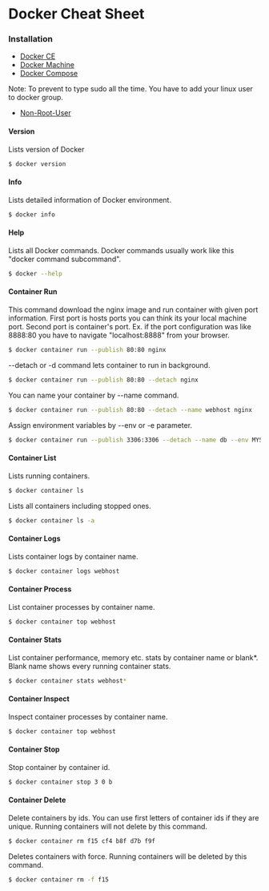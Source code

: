 # Docker Cheat Sheet

### Installation
* [Docker CE]
* [Docker Machine]
* [Docker Compose]

Note: To prevent to type sudo all the time. You have to add your linux user to docker group.
* [Non-Root-User]

#### Version
Lists version of Docker
```sh
$ docker version
```

#### Info
Lists detailed information of Docker environment.
```sh
$ docker info
```

#### Help
Lists all Docker commands. Docker commands usually work like this "docker command subcommand".
```sh
$ docker --help
```

#### Container Run
This command download the nginx image and run container with given port information. First port is hosts ports you can think its your local machine port. Second port is container's port. Ex. if the port configuration was like 8888:80 you have to navigate "localhost:8888" from your browser.
```sh
$ docker container run --publish 80:80 nginx
```

--detach or -d command lets container to run in background.
```sh
$ docker container run --publish 80:80 --detach nginx
```

You can name your container by --name command.
```sh
$ docker container run --publish 80:80 --detach --name webhost nginx
```

Assign environment variables by --env or -e parameter.
```sh
$ docker container run --publish 3306:3306 --detach --name db --env MYSQL_RANDOM_ROOT_PASSWORD=yes mysql
```

#### Container List
Lists running containers.
```sh
$ docker container ls
```

Lists all containers including stopped ones.
```sh
$ docker container ls -a
```

#### Container Logs
Lists container logs by container name.
```sh
$ docker container logs webhost
```

#### Container Process
List container processes by container name.
```sh
$ docker container top webhost
```

#### Container Stats
List container performance, memory etc. stats by container name or blank*. Blank name shows every running container stats.
```sh
$ docker container stats webhost*
```

#### Container Inspect
Inspect container processes by container name.
```sh
$ docker container top webhost  
```

#### Container Stop
Stop container by container id.
```sh
$ docker container stop 3 0 b
```

#### Container Delete
Delete containers by ids. You can use first letters of container ids if they are unique. Running containers will not delete by this command.
```sh
$ docker container rm f15 cf4 b8f d7b f9f
```

Deletes containers with force. Running containers will be deleted by this command.
```sh
$ docker container rm -f f15
```



[Docker CE]: <https://docs.docker.com/install/linux/docker-ce/ubuntu/>
[Docker Machine]: <https://docs.docker.com/machine/install-machine/>
[Docker Compose]: <https://docs.docker.com/compose/install/>
[Non-Root-User]: <https://docs.docker.com/install/linux/linux-postinstall/#manage-docker-as-a-non-root-user>

